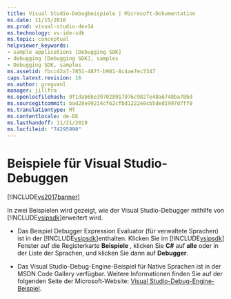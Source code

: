 ```yaml
---
title: Visual Studio-Debugbeispiele | Microsoft-Dokumentation
ms.date: 11/15/2016
ms.prod: visual-studio-dev14
ms.technology: vs-ide-sdk
ms.topic: conceptual
helpviewer_keywords:
- sample applications [Debugging SDK]
- debugging [Debugging SDK], samples
- Debugging SDK, samples
ms.assetid: fbcc42a7-7851-487f-b981-8c4ae7ec7347
caps.latest.revision: 16
ms.author: gregvanl
manager: jillfra
ms.openlocfilehash: 9f1dab6be397028917976c9827e48a6748ba78bd
ms.sourcegitcommit: bad28e99214cf62cfbd1222e8cb5ded1997d7ff0
ms.translationtype: MT
ms.contentlocale: de-DE
ms.lasthandoff: 11/21/2019
ms.locfileid: "74295990"
---
```

# <a name="visual-studio-debugging-samples"></a>Beispiele für Visual Studio-Debuggen
[!INCLUDE[vs2017banner](../../includes/vs2017banner.md)]

In zwei Beispielen wird gezeigt, wie der Visual Studio-Debugger mithilfe von [!INCLUDE[vsipsdk](../../includes/vsipsdk-md.md)]erweitert wird.  
  
- Das Beispiel Debugger Expression Evaluator (für verwaltete Sprachen) ist in der [!INCLUDE[vsipsdk](../../includes/vsipsdk-md.md)]enthalten. Klicken Sie im [!INCLUDE[vsipsdk](../../includes/vsipsdk-md.md)] Fenster auf die Registerkarte **Beispiele** , klicken Sie **C#** auf **alle** oder in der Liste der Sprachen, und klicken Sie dann auf **Debugger**.  
  
- Das Visual Studio-Debug-Engine-Beispiel für Native Sprachen ist in der MSDN Code Gallery verfügbar. Weitere Informationen finden Sie auf der folgenden Seite der Microsoft-Website: [Visual Studio-Debug-Engine-Beispiel](https://go.microsoft.com/fwlink/?LinkId=150236).
